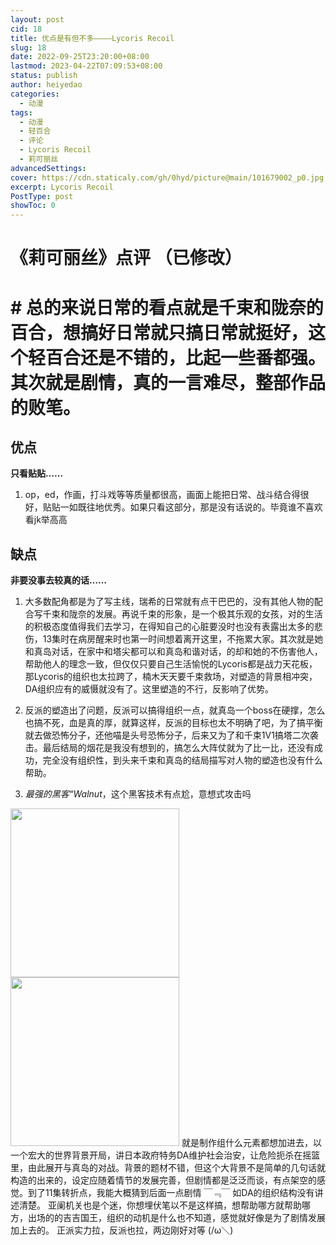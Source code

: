 ```yaml
---
layout: post
cid: 18
title: 优点是有但不多————Lycoris Recoil
slug: 18
date: 2022-09-25T23:20:00+08:00
lastmod: 2023-04-22T07:09:53+08:00
status: publish
author: heiyedao
categories: 
  - 动漫
tags: 
  - 动漫
  - 轻百合
  - 评论
  - Lycoris Recoil
  - 莉可丽丝
advancedSettings: 
cover: https://cdn.staticaly.com/gh/0hyd/picture@main/101679002_p0.jpg
excerpt: Lycoris Recoil
PostType: post
showToc: 0
---
```


# 《莉可丽丝》点评 （已修改）

# # 总的来说日常的看点就是千束和陇奈的百合，想搞好日常就只搞日常就挺好，这个轻百合还是不错的，比起一些番都强。其次就是剧情，真的一言难尽，整部作品的败笔。

## 优点
**只看贴贴……**
1. op，ed，作画，打斗戏等等质量都很高，画面上能把日常、战斗结合得很好，贴贴一如既往地优秀。如果只看这部分，那是没有话说的。毕竟谁不喜欢看jk举高高

## 缺点
**非要没事去较真的话……**
1. 大多数配角都是为了写主线，瑞希的日常就有点干巴巴的，没有其他人物的配合写千束和陇奈的发展。再说千束的形象，是一个极其乐观的女孩，对的生活的积极态度值得我们去学习，在得知自己的心脏要没时也没有表露出太多的悲伤，13集时在病房醒来时也第一时间想着离开这里，不拖累大家。其次就是她和真岛对话，在家中和塔尖都可以和真岛和谐对话，的却和她的不伤害他人，帮助他人的理念一致，但仅仅只要自己生活愉悦的Lycoris都是战力天花板，那Lycoris的组织也太拉跨了，楠木天天要千束救场，对塑造的背景相冲突，DA组织应有的威慑就没有了。这里塑造的不行，反影响了优势。

2. 反派的塑造出了问题，反派可以搞得组织一点，就真岛一个boss在硬撑，怎么也搞不死，血是真的厚，就算这样，反派的目标也太不明确了吧，为了搞平衡就去做恐怖分子，还他喵是头号恐怖分子，后来又为了和千束1V1搞塔二次袭击。最后结局的烟花是我没有想到的，搞怎么大阵仗就为了比一比，还没有成功，完全没有组织性，到头来千束和真岛的结局描写对人物的塑造也没有什么帮助。
3. *最强的黑客“Walnut*，这个黑客技术有点尬，意想式攻击吗
<img src="https://heiyedao.top/usr/uploads/2023/01/604481083.jpg" height="270"/>
<img src="https://heiyedao.top/usr/uploads/2023/01/3781400235.jpg" height="270"/>
就是制作组什么元素都想加进去，以一个宏大的世界背景开局，讲日本政府特务DA维护社会治安，让危险扼杀在摇篮里，由此展开与真岛的对战。背景的题材不错，但这个大背景不是简单的几句话就构造的出来的，设定应随着情节的发展完善，但剧情都是泛泛而谈，有点架空的感觉。到了11集转折点，我能大概猜到后面一点剧情 ￣﹃￣
如DA的组织结构没有讲述清楚。
亚阑机关也是个迷，你想埋伏笔以不是这样搞，想帮助哪方就帮助哪方，出场的的吉吉国王，组织的动机是什么也不知道，感觉就好像是为了剧情发展加上去的。
正派实力拉，反派也拉，两边刚好对等 (/ω＼)
